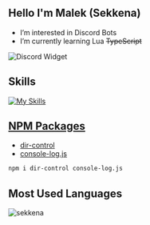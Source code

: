 ## Hello I'm Malek (Sekkena)

- I’m interested in Discord Bots
- I’m currently learning Lua ~~TypeScript~~

![Discord Widget](https://discord.c99.nl/widget/theme-4/507504337677844500.png)
## Skills
[![My Skills](https://skillicons.dev/icons?i=js,ts,lua,html,nodejs,npm,discordjs,discord,vscode,md&perline=10)](https://github.com/sekkena)

## [NPM Packages](https://www.npmjs.com/~sekkena2)

- [dir-control](https://www.npmjs.com/package/dir-control)
- [console-log.js](https://www.npmjs.com/package/console-log.js)

```bash
npm i dir-control console-log.js
```

## Most Used Languages

[<p><img align="left" src="https://github-readme-stats.vercel.app/api/top-langs?username=sekkena&theme=dark&show_icons=true&locale=en&layout=compact" alt="sekkena" /></p>](https://github-readme-stats.vercel.app/api/top-langs?username=sekkena&theme=dark&show_icons=true&locale=en&layout=compact)
